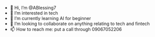 - 👋 Hi, I’m @ABlessing7
- 👀 I’m interested in tech
- 🌱 I’m currently learning AI for beginner
- 💞️ I’m looking to collaborate on anything relating to tech and fintech
- 📫 How to reach me: put a call through 09067052206

<!---
ABlessing7/ABlessing7 is a ✨ special ✨ repository because its `README.md` (this file) appears on your GitHub profile.
You can click the Preview link to take a look at your changes.
--->
